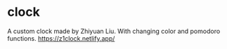 # clock

A custom clock made by Zhiyuan Liu. With changing color and pomodoro functions.
https://z1clock.netlify.app/

